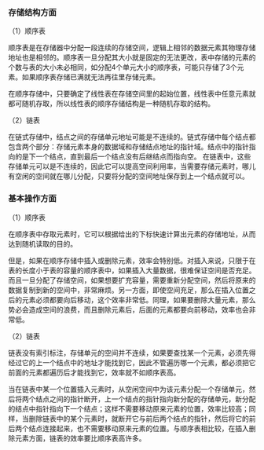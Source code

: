 ### 存储结构方面

（1）顺序表

顺序表是在存储器中分配一段连续的存储空间，逻辑上相邻的数据元素其物理存储地址也是相邻的。顺序表一旦分配其大小就是固定的无法更改，表中存储的元素的个数与表的大小未必相同，如分配4个单元大小的顺序表，可能只存储了3个元素。如果顺序表存储已满就无法再往里存储元素。

在顺序存储中，只要确定了线性表在存储空间里的起始位置，线性表中任意元素就都可随机存取，所以线性表的顺序存储结构是一种随机存取的结构。

（2）链表

在链式存储中，结点之间的存储单元地址可能是不连续的。链式存储中每个结点都包含两个部分：存储元素本身的数据域和存储结点地址的指针域。结点中的指针指向的是下一个结点，直到最后一个结点没有后继结点而指向空。
在链表中，这些存储单元可以是不连续的，因此它可以提高空间利用率，当需要存储元素时，哪儿有空闲的空间就在哪儿分配，只要将分配的空间地址保存到上一个结点就可以。

### 基本操作方面

（1）顺序表

在顺序表中存取元素时，它可以根据给出的下标快速计算出元素的存储地址，从而达到随机读取的目的。

但是，如果在顺序存储中插入或删除元素，效率会特别低。对插入来说，只限于在表的长度小于表的容量的顺序表中，如果插入大量数据，很难保证空间是否充足。而且一旦分配了存储空间，如果想要扩充容量，需要重新分配空间，然后将原来的数据复制到新的空间中，非常麻烦。另一方面，即使空间充足，那么在插入位置之后的元素必须都要向后移动，这个效率非常低。同理，如果要删除大量元素，那么势必会造成空间的浪费，而且删除元素后，后面的元素都要向前移动，效率也会非常低。

（2）链表

链表没有索引标注，存储单元的空间并不连续，如果要查找某一个元素，必须先得经过它的上一个结点中的地址才能找到它，因此不管遍历哪一个元素，都必须把它前面的元素都遍历后才能找到它，效率就不如顺序表高。

当在链表中某一个位置插入元素时，从空闲空间中为该元素分配一个存储单元，然后将两个结点之间的指针断开，上一个结点的指针指向新分配的存储单元，新分配的结点中指针指向下一个结点；这样不需要移动原来元素的位置，效率比较高；同样，当删除链表中的某个元素时，就断开它与前后两个结点的指针，然后将它的前后两个结点连接起来，也不需要移动原来元素的位置。与顺序表相比较，在插入删除元素方面，链表的效率要比顺序表高许多。